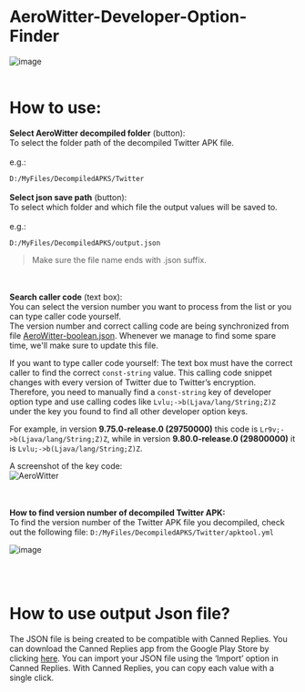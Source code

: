 # AeroWitter-Developer-Option-Finder
![image](https://user-images.githubusercontent.com/20567089/226596954-b4aebf30-f020-4734-826c-3b3cc91ac93e.png)
<br>
<br>
<h1>How to use:</h1>
<b>Select AeroWitter decompiled folder</b> (button):
<br>To select the folder path of the decompiled Twitter APK file.
<br><br>e.g.:

 `D:/MyFiles/DecompiledAPKS/Twitter`
<br><br><b>Select json save path</b> (button):
<br>To select which folder and which file the output values will be saved to.
<br><br>e.g.:

 `D:/MyFiles/DecompiledAPKS/output.json`

> Make sure the file name ends with .json suffix. 

<br><br><b>Search caller code</b> (text box):
<br>You can select the version number you want to process from the list or you can type caller code yourself.
<br>The version number and correct calling code are being synchronized from file [AeroWitter-boolean.json](https://github.com/hazarbozkurt/AeroWitter-Developer-Option-Finder/blob/main/AeroWitter-boolean.json). Whenever we manage to find some spare time, we'll make sure to update this file. 

If you want to type caller code yourself:
The text box must have the correct caller to find the correct `const-string` value.
This calling code snippet changes with every version of Twitter due to Twitter’s encryption. Therefore, you need to manually find a `const-string` key of developer option type and use calling codes like `Lvlu;->b(Ljava/lang/String;Z)Z` under the key you found to find all other developer option keys.

For example, in version <b>9.75.0-release.0 (29750000)</b> this code is `Lr9v;->b(Ljava/lang/String;Z)Z`, while in version <b>9.80.0-release.0 (29800000)</b> it is `Lvlu;->b(Ljava/lang/String;Z)Z`.

A screenshot of the key code:
<br>![AeroWitter](https://user-images.githubusercontent.com/20567089/226435655-28d41f0f-71f6-458a-b247-12636c1d21dd.png)

<br><br>**How to find version number of decompiled Twitter APK:**
<br>To find the version number of the Twitter APK file you decompiled, check out the following file:
`D:/MyFiles/DecompiledAPKS/Twitter/apktool.yml`

![image](https://user-images.githubusercontent.com/20567089/226440152-2d12a0d5-dc88-4311-9773-09dd2eefd10f.png)

<br>
<br>

# How to use output Json file?
The JSON file is being created to be compatible with Canned Replies. You can download the Canned Replies app from the Google Play Store by clicking [here](https://play.google.com/store/apps/details?id=com.tinaciousdesign.cannedreplies). You can import your JSON file using the ‘Import’ option in Canned Replies. With Canned Replies, you can copy each value with a single click.
